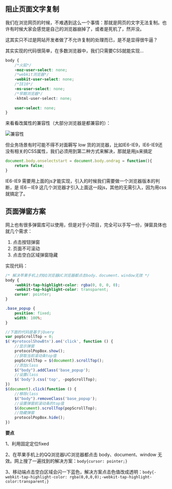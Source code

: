 ## 阻止页面文字复制

我们在浏览网页的时候，不难遇到这么一个事情：那就是网页的文字无法复制。也许有时候大家会感觉是自己的浏览器崩掉了，或者是死机了，然并没。

这其实只不过是网站开发者做了不允许复制的处理而已，是不是显得很牛逼？

其实实现的代码很简单，在多数浏览器中，我们只需要CSS就能实现...

```css
body {
    /*火狐*/
    -moz-user-select: none;
    /*webkit浏览器*/
    -webkit-user-select: none;
    /*IE10*/
    -ms-user-select: none;
    /*早期浏览器*/
    -khtml-user-select: none;
    
    user-select: none;
}
```

来看看改属性的兼容性（大部分浏览器是都兼容的）：

![兼容性](http://cdn.chenrf.com/2018828195750.png)

但业务场景有时可能不得不对面耨写 low 货的浏览器，比如IE6-IE9，IE6-IE9还没有相关的CSS属性，我们必须用到第二种方式来解决，那就是用js来搞定

```js
document.body.onselectstart = document.body.ondrag = function(){
    return false;
}
```

IE6-IE9 需要用上面的js才能实现，引入的时候我们需要做一个浏览器版本的判断，是 IE6－IE9 这几个浏览器才引入上面这一段js，其他的无需引入，因为用css就搞定了。

## 页面弹窗方案

网上也有很多弹窗库可以使用，但是对于小项目，完全可以手写一份，弹窗具体也就几个需求：

1. 点击按钮弹窗
2. 页面不可滚动
3. 点击空白区域弹窗隐藏

实现代码：

```css
/* 解决苹果手机上的QQ浏览器UC浏览器都点击body、document、window无效 */
body {
    -webkit-tap-highlight-color: rgba(0, 0, 0, 0);
    -webkit-tap-highlight-color: transparent;
    cursor: pointer;
}

.base_popup {
    position: fixed;
    width: 100%;
}
```

```js
//下面的代码是基于jQuery
var popScrollTop = 0;
$('#protocolShowBtn').on('click', function () {
    //显示弹窗
    protocolPopBox.show();
    //获取当前滚动条top值
    popScrollTop = $(document).scrollTop();
    //添加class 
    $("body").addClass('base_popup');
    //设置class 
    $('body').css('top', -popScrollTop);
})
$(document).click(function () {
    //移除class
    $("body").removeClass('base_popup');
    //设置弹窗前滚动条的top值
    $(document).scrollTop(popScrollTop);
    //隐藏弹窗
    protocolPopBox.hide();
})
```

**要点**

1、利用固定定位fixed

2、在苹果手机上的QQ浏览器UC浏览器都点击 body、document、window 无效。网上搜了一遍找到的解决方案：`body{cursor: pointer;}`

3、移动端点击空白区域会闪一下蓝色，解决方案点击色值改成透明：`body{-webkit-tap-highlight-color: rgba(0,0,0,0);-webkit-tap-highlight-color:transparent;}`